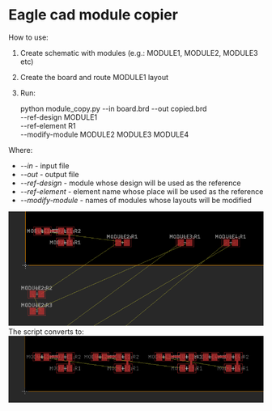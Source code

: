 # Eagle cad module copier

How to use:
1. Create schematic with modules (e.g.: MODULE1, MODULE2, MODULE3 etc)
2. Create the board and route MODULE1 layout
4. Run:
   
    python module_copy.py --in board.brd --out copied.brd \
    --ref-design MODULE1 \
    --ref-element R1 \
    --modify-module MODULE2 MODULE3 MODULE4
    
Where: 

* *--in* - input file
* *--out* - output file
* *--ref-design* - module whose design will be used as the reference
* *--ref-element* - element name whose place will be used as the reference
* *--modify-module* - names of modules whose layouts will be modified

![Prepared board](https://github.com/bevice/eage_modules_copier/raw/master/prepare.png)
The script converts to:
![Result board](https://github.com/bevice/eage_modules_copier/raw/master/result.png)

